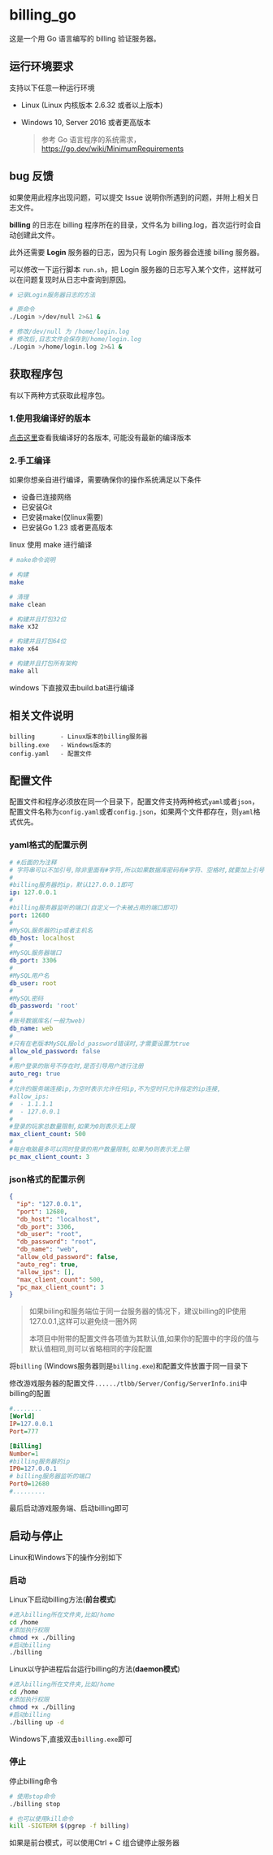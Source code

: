 # billing_go

这是一个用 Go 语言编写的 billing 验证服务器。

## 运行环境要求

支持以下任意一种运行环境
- Linux (Linux 内核版本 2.6.32 或者以上版本)

- Windows 10, Server 2016 或者更高版本

  > 参考 Go 语言程序的系统需求，https://go.dev/wiki/MinimumRequirements

## bug 反馈

如果使用此程序出现问题，可以提交 Issue 说明你所遇到的问题，并附上相关日志文件。

**billing** 的日志在 billing 程序所在的目录，文件名为 billing.log，首次运行时会自动创建此文件。

此外还需要 **Login** 服务器的日志，因为只有 Login 服务器会连接 billing 服务器。

可以修改一下运行脚本 `run.sh`，把 Login 服务器的日志写入某个文件，这样就可以在问题复现时从日志中查询到原因。

```sh
# 记录Login服务器日志的方法

# 原命令
./Login >/dev/null 2>&1 &	

# 修改/dev/null 为 /home/login.log
# 修改后,日志文件会保存到/home/login.log
./Login >/home/login.log 2>&1 &	
```

## 获取程序包

  有以下两种方式获取此程序包。

  ### 1.使用我编译好的版本

  [点击这里](https://github.com/liuguangw/billing_go/releases)查看我编译好的各版本, 可能没有最新的编译版本

  ### 2.手工编译
  如果你想亲自进行编译，需要确保你的操作系统满足以下条件

 - 设备已连接网络
 - 已安装Git
 - 已安装make(仅linux需要)
 - 已安装Go 1.23 或者更高版本

  linux 使用 make 进行编译
   ```bash
   # make命令说明
   
   # 构建
   make
   
   # 清理
   make clean
   
   # 构建并且打包32位
   make x32
   
   # 构建并且打包64位
   make x64
   
   # 构建并且打包所有架构
   make all
   ```

  windows 下直接双击build.bat进行编译

## 相关文件说明

```
billing       - Linux版本的billing服务器
billing.exe   - Windows版本的
config.yaml   - 配置文件
```

## 配置文件

配置文件和程序必须放在同一个目录下，配置文件支持两种格式`yaml`或者`json`，配置文件名称为`config.yaml`或者`config.json`，如果两个文件都存在，则`yaml`格式优先。

### yaml格式的配置示例

```yaml
# #后面的为注释
# 字符串可以不加引号,除非里面有#字符,所以如果数据库密码有#字符、空格时,就要加上引号
#
#billing服务器的ip，默认127.0.0.1即可
ip: 127.0.0.1
#
#billing服务器监听的端口(自定义一个未被占用的端口即可)
port: 12680
#
#MySQL服务器的ip或者主机名
db_host: localhost
#
#MySQL服务器端口
db_port: 3306
#
#MySQL用户名
db_user: root
#
#MySQL密码
db_password: 'root'
#
#账号数据库名(一般为web)
db_name: web
#
#只有在老版本MySQL报old_password错误时,才需要设置为true
allow_old_password: false
#
#用户登录的账号不存在时,是否引导用户进行注册
auto_reg: true
#
#允许的服务端连接ip,为空时表示允许任何ip,不为空时只允许指定的ip连接,
#allow_ips:
#  - 1.1.1.1
#  - 127.0.0.1
#
#登录的玩家总数量限制,如果为0则表示无上限
max_client_count: 500
#
#每台电脑最多可以同时登录的用户数量限制,如果为0则表示无上限
pc_max_client_count: 3
```

### json格式的配置示例

```json
{
  "ip": "127.0.0.1",
  "port": 12680,
  "db_host": "localhost",
  "db_port": 3306,
  "db_user": "root",
  "db_password": "root",
  "db_name": "web",
  "allow_old_password": false,
  "auto_reg": true,
  "allow_ips": [],
  "max_client_count": 500,
  "pc_max_client_count": 3
}
```

> 如果biiling和服务端位于同一台服务器的情况下，建议billing的IP使用127.0.0.1,这样可以避免绕一圈外网
>
> 本项目中附带的配置文件各项值为其默认值,如果你的配置中的字段的值与默认值相同,则可以省略相同的字段配置
>

将`billing` (Windows服务器则是`billing.exe`)和配置文件放置于同一目录下

修改游戏服务器的配置文件`....../tlbb/Server/Config/ServerInfo.ini`中billing的配置

```ini
#........
[World]
IP=127.0.0.1
Port=777

[Billing]
Number=1
#billing服务器的ip
IP0=127.0.0.1
# billing服务器监听的端口
Port0=12680
#.........
```

最后启动游戏服务端、启动billing即可

## 启动与停止
Linux和Windows下的操作分别如下

### 启动

Linux下启动billing方法(**前台模式**)

```bash
#进入billing所在文件夹,比如/home
cd /home
#添加执行权限
chmod +x ./billing
#启动billing
./billing
```

Linux以守护进程后台运行billing的方法(**daemon模式**)
```bash
#进入billing所在文件夹,比如/home
cd /home
#添加执行权限
chmod +x ./billing
#启动billing
./billing up -d
```

Windows下,直接双击`billing.exe`即可

### 停止

停止billing命令

```bash
# 使用stop命令
./billing stop

# 也可以使用kill命令
kill -SIGTERM $(pgrep -f billing)
```

如果是前台模式，可以使用Ctrl + C 组合键停止服务器
